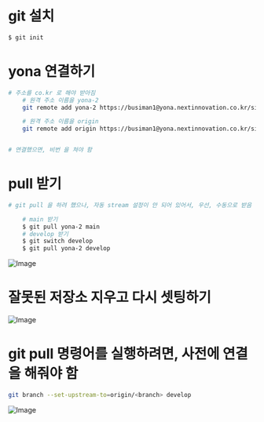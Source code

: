 




# git 설치 
```bash
$ git init
```

# yona 연결하기 
	
```bash
# 주소를 co.kr 로 해야 받아짐     
	# 원격 주소 이름을 yona-2 
	git remote add yona-2 https://busiman1@yona.nextinnovation.co.kr/si/spk-web-admin

	# 원격 주소 이름을 origin 
	git remote add origin https://busiman1@yona.nextinnovation.co.kr/si/spk-web-admin


# 연결했으면, 비번 을 쳐야 함 
```

	
	
# pull 받기 
```bash
# git pull 을 하려 했으나, 자동 stream 설정이 안 되어 있어서, 우선, 수동으로 받음 

	# main 받기 
	$ git pull yona-2 main
	# develop 받기 
	$ git switch develop
	$ git pull yona-2 develop
```


![Image](https://i.imgur.com/WnSJnCv.jpeg)


# 잘못된 저장소 지우고 다시 셋팅하기
![Image](https://i.imgur.com/oNpZGbC.jpeg)


# git pull 명령어를 실행하려면, 사전에 연결을 해줘야 함 
```bash
git branch --set-upstream-to=origin/<branch> develop
```

![Image](https://i.imgur.com/5tD3rTF.jpeg)
